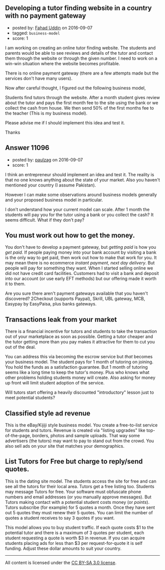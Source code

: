 ## Developing a tutor finding website in a country with no payment gateway

- posted by: [Fahad Uddin](https://stackexchange.com/users/160083/fahad-uddin) on 2016-09-07
- tagged: `business-model`
- score: 1

<p>I am working on creating an online tutor finding website. The students and parents would be able to see reviews and details of the tutor and contact them through the website or through the given number. I need to work on a win-win situation where the website becomes profitable.</p>

<p>There is no online payment gateway (there are a few attempts made but the services don't have many users).</p>

<p>Now after careful thought, I figured out the following business model,</p>

<p>Students find tutors through the website. After a month student gives review about the tutor and pays the first month fee to the site using the bank or we collect the cash from house. We then send 50% of the first months fee to the teacher (This is my business model).</p>

<p>Please advise me if I should implement this idea and test it.</p>

<p>Thanks </p>



## Answer 11096

- posted by: [paulzag](https://stackexchange.com/users/5451744/paulzag) on 2016-09-07
- score: 1

<p>I think an entrepreneur should implement an idea and test it. The reality is that no one knows anything about the state of your market. Also you haven't mentioned your country (I assume Pakistan).</p>

<p>However I can make some observations around business models generally and your proposed business model in particular.</p>

<p>I don't understand how your current model can scale. After 1 month the students will pay you for the tutor using a bank or you collect the cash? It seems difficult. What if they don't pay?</p>

<h2>You must work out how to get the money.</h2>

<p>You don't have to develop a payment gateway, but <em>getting paid</em> is how you <em>get paid</em>. If people paying money into your bank account by visiting a bank is the only way to get paid, then work out how to make that work for you. It may mean there is no ecommerce <em>instant payment, next day delivery</em>. But people will pay for something they want. When I started selling online we did not have credit card facilities. Customers had to visit a bank and deposit into our account (or use early EFT methods) but our offering made it worth it to them.</p>

<p>Are you sure there aren't payment gateways available that you haven't discovered? 2Checkout (supports Paypal), Skrill, UBL gateway, MCB, Easypay by EasyPaisa, plus banks gateways.</p>

<h2>Transactions leak from your market</h2>

<p>There is a financial incentive for tutors and students to take the transaction out of your marketplace as soon as possible. Getting a tutor cheaper and the tutor getting more than you pay makes it attractive for them to cut you out of the deal.</p>

<p>You can address this via becoming the escrow service but <em>that</em> becomes your business model. The student pays for 1 month of tutoring on joining. You hold the funds as a satisfaction guarantee. But 1 month of tutoring seems like a long time to keep the tutor's money. Plus who knows what other problems holding students money will create. Also asking for money up front will limit student adoption of the service.</p>

<p>Will tutors start offering a heavily discounted "introductory" lesson just to meet potential students?</p>

<h2>Classified style ad revenue</h2>

<p>This is the eBay/Kijiji style business model. You create a free-to-list service for students and tutors. Revenue is created via "listing upgrades" like top-of-the-page, borders, photos and sample uploads. That way some advertisers (the tutors) may want to pay to stand out from the crowd. You also sell ads on your site that matches your demographics.</p>

<h2>List Tutors for Free but charge to reply/send quotes.</h2>

<p>This is the dating site model. The students access the site for free and can see all the tutors for their local area. Tutors get a free listing too. Students may message Tutors for free. Your software must obfuscate phone numbers and email addresses (or you manually approve messages). But Tutors making contact with a potential student costs money (or <em>points</em>). Tutors subscribe (for example) for 5 quotes a month. Once they have sent out 5 quotes they must renew their 5 quotes. You can limit the number of quotes a student receives to say 3 quotes if you want. </p>

<p>This model allows you to buy student traffic. If each quote costs $1 to the potential tutor and there is a maximum of 3 quotes per student, each student requesting a quote is worth $3 in revenue. If you can acquire students placing ads for less than $3 per request-for-quote it is self funding. Adjust these dollar amounts to suit your country.</p>




---

All content is licensed under the [CC BY-SA 3.0 license](https://creativecommons.org/licenses/by-sa/3.0/).
